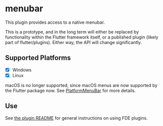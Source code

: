 # menubar

This plugin provides access to a native menubar.

This is a prototype, and in the long term will either be replaced by functionality
within the Flutter framework itself, or a published plugin (likely part of
flutter/plugins). Either way, the API will change significantly.

## Supported Platforms

- [x] Windows
- [x] Linux

macOS is no longer supported, since macOS menus are now supported by the Flutter
package now. See [PlatformMenuBar](https://master-api.flutter.dev/flutter/widgets/PlatformMenuBar-class.html) for more details.

## Use

See [the plugin README](../README.md) for general instructions on using FDE plugins.
